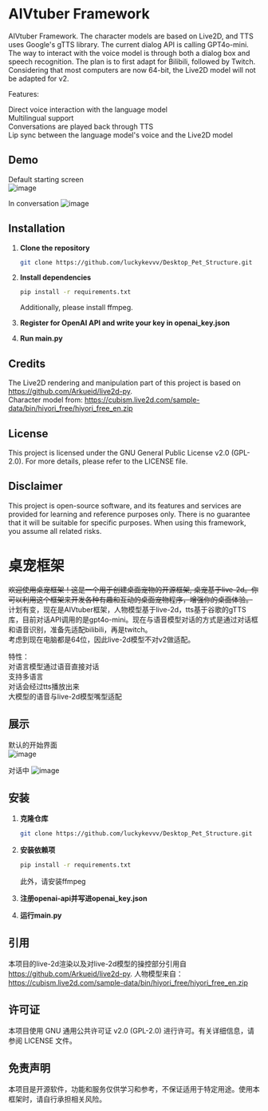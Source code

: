 # AIVtuber Framework

AIVtuber Framework. The character models are based on Live2D, and TTS uses Google's gTTS library. The current dialog API is calling GPT4o-mini. The way to interact with the voice model is through both a dialog box and speech recognition. The plan is to first adapt for Bilibili, followed by Twitch.
Considering that most computers are now 64-bit, the Live2D model will not be adapted for v2.  

   Features:  

   Direct voice interaction with the language model  
   Multilingual support  
   Conversations are played back through TTS  
   Lip sync between the language model's voice and the Live2D model  

## Demo
Default starting screen  
![image](https://github.com/user-attachments/assets/b767b169-9b6e-41d5-be05-f1093d1f974c)

In conversation
![image](https://github.com/user-attachments/assets/e2162c3e-54bc-4100-8f9d-f6d8bedcefa3)



## Installation

1. **Clone the repository**

   ```bash
   git clone https://github.com/luckykevvv/Desktop_Pet_Structure.git

2. **Install dependencies**
      ```bash
      pip install -r requirements.txt
      ```
      Additionally, please install ffmpeg. 
3. **Register for OpenAI API and write your key in openai_key.json**
4. **Run main.py**

## Credits
The Live2D rendering and manipulation part of this project is based on https://github.com/Arkueid/live2d-py.  
Character model from: https://cubism.live2d.com/sample-data/bin/hiyori_free/hiyori_free_en.zip
## License

This project is licensed under the GNU General Public License v2.0 (GPL-2.0). For more details, please refer to the LICENSE file.

## Disclaimer

This project is open-source software, and its features and services are provided for learning and reference purposes only. There is no guarantee that it will be suitable for specific purposes. When using this framework, you assume all related risks.







# 桌宠框架

~~欢迎使用桌宠框架！这是一个用于创建桌面宠物的开源框架, 桌宠基于live-2d。你可以利用这个框架来开发各种有趣和互动的桌面宠物程序，增强你的桌面体验。~~
   计划有变，现在是AIVtuber框架，人物模型基于live-2d，tts基于谷歌的gTTS库，目前对话API调用的是gpt4o-mini。现在与语音模型对话的方式是通过对话框和语音识别，准备先适配bilibili，再是twitch。  
   考虑到现在电脑都是64位，因此live-2d模型不对v2做适配。  

   特性：  
   对语言模型通过语音直接对话  
   支持多语言  
   对话会经过tts播放出来  
   大模型的语音与live-2d模型嘴型适配  

## 展示
默认的开始界面  
![image](https://github.com/user-attachments/assets/b767b169-9b6e-41d5-be05-f1093d1f974c)

对话中
![image](https://github.com/user-attachments/assets/e2162c3e-54bc-4100-8f9d-f6d8bedcefa3)



## 安装

1. **克隆仓库**

   ```bash
   git clone https://github.com/luckykevvv/Desktop_Pet_Structure.git

2. **安装依赖项**
      ```bash
      pip install -r requirements.txt
      ```
      此外，请安装ffmpeg  
3. **注册openai-api并写进openai_key.json**
4. **运行main.py**

## 引用
本项目的live-2d渲染以及对live-2d模型的操控部分引用自 https://github.com/Arkueid/live2d-py. 
人物模型来自：https://cubism.live2d.com/sample-data/bin/hiyori_free/hiyori_free_en.zip
## 许可证

本项目使用 GNU 通用公共许可证 v2.0 (GPL-2.0) 进行许可。有关详细信息，请参阅 LICENSE 文件。

## 免责声明

本项目是开源软件，功能和服务仅供学习和参考，不保证适用于特定用途。使用本框架时，请自行承担相关风险。
